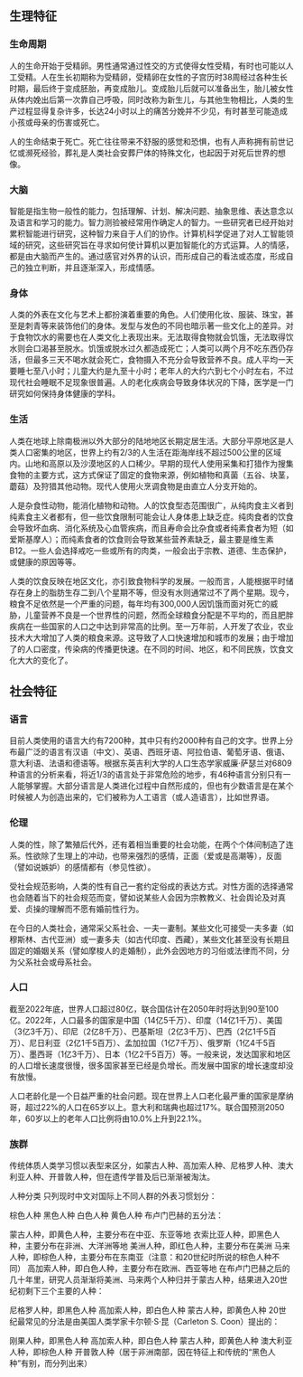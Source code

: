 ## 生理特征


### 生命周期

人的生命开始于受精卵。男性通常通过性交的方式使得女性受精，有时也可能以人工受精。人在生长初期称为受精卵，受精卵在女性的子宫历时38周经过各种生长时期，最后终于变成胚胎，再变成胎儿。变成胎儿后就可以准备出生，胎儿被女性从体内娩出后第一次靠自己呼吸，同时改称为新生儿，与其他生物相比，人类的生产过程显得复杂许多，长达24小时以上的痛苦分娩并不少见，有时甚至可能造成小孩或母亲的伤害或死亡。

人的生命结束于死亡。死亡往往带来不舒服的感觉和恐惧，也有人声称拥有前世记忆或濒死经验，葬礼是人类社会安葬尸体的特殊文化，也起因于对死后世界的想像。


### 大脑

智能是指生物一般性的能力，包括理解、计划、解决问题、抽象思维、表达意念以及语言和学习的能力。智力测验被经常用作确定人的智力。一些研究者已经开始对累积智能进行研究，这种智力来自于人们的协作。计算机科学促进了对人工智能领域的研究，这些研究旨在寻求如何使计算机以更加智能化的方式运算。人的情感，都是由大脑而产生的。通过感官对外界的认识，而形成自己的看法或态度，形成自己的独立判断，并且逐渐深入，形成情感。

### 身体

人类的外表在文化与艺术上都扮演着重要的角色。人们使用化妆、服装、珠宝，甚至是刺青等来装饰他们的身体。发型与发色的不同也暗示著一些文化上的差异。对于食物饮水的需要也在人类文化上表现出来。无法取得食物就会饥饿，无法取得饮水则会口渴甚至脱水。饥饿或脱水过久都造成死亡；人类可以两个月不吃东西仍存活，但最多三天不喝水就会死亡，食物摄入不充分会导致营养不良。成人平均一天要睡七至八小时；儿童大约是九至十小时；老年人的大约六到七个小时左右，不过现代社会睡眠不足现象很普遍。人的老化疾病会导致身体状况的下降，医学是一门研究如何保持身体健康的学科。


### 生活

人类在地球上除南极洲以外大部分的陆地地区长期定居生活。大部分平原地区是人类人口密集的地区，世界上约有2/3的人生活在距海岸线不超过500公里的区域内。山地和高原以及沙漠地区的人口稀少。早期的现代人使用采集和打猎作为搜集食物的主要方式，这方式保证了固定的食物来源，例如植物和真菌（五谷、块茎，蘑菇）及狩猎其他动物。现代人使用火烹调食物是由直立人分支开始的。

人是杂食性动物，能消化植物和动物。人的饮食型态范围很广，从纯肉食主义者到纯素食主义者都有，但一些饮食限制可能会让人身体患上缺乏症。纯肉食者的饮食会导致坏血病、消化系统及心血管疾病，而且寿命会比杂食或者纯素食者为短（如爱斯基摩人）；而纯素食者的饮食则会导致某些营养素缺乏，最主要是维生素B12。一些人会选择戒吃一些或所有的肉类，一般会出于宗教、道德、生态保护，或健康的原因等等。

人类的饮食反映在地区文化，亦引致食物科学的发展。一般而言，人能根据平时储存在身上的脂肪生存二到八个星期不等，但没有水则通常过不了两个星期。现今，粮食不足依然是一个严重的问题，每年均有300,000人因饥饿而面对死亡的威胁，儿童营养不良是一个世界性的问题，然而全球粮食分配是不平均的，而且肥胖疾病在一些国家的人口之中达到非常高的比例。至一万年前，人开发了农业，农业技术大大增加了人类的粮食来源。这导致了人口快速增加和城市的发展；由于增加了的人口密度，传染病的传播更快速。在不同的时间、地区，和不同民族，饮食文化大大的变化了。



## 社会特征



### 语言

目前人类使用的语言大约有7200种，其中只有约2000种有自己的文字。世界上分布最广泛的语言有汉语（中文）、英语、西班牙语、阿拉伯语、葡萄牙语、俄语、意大利语、法语和德语等。根据东英吉利大学的人口生态学家威廉·萨瑟兰对6809种语言的分析来看，将近1/3的语言处于非常危险的地步，有46种语言分别只有一人能够掌握。大部分语言是人类进化过程中自然形成的，但也有少数语言是在某个时候被人为创造出来的，它们被称为人工语言（或人造语言），比如世界语。

### 伦理

人类的性，除了繁殖后代外，还有着相当重要的社会功能，在两个个体间制造了连系。性欲除了生理上的冲动，也带来强烈的感情，正面（爱或是高潮等），反面（譬如说嫉妒）的感情都有（参见性欲）。

受社会规范影响，人类的性有自己一套约定俗成的表达方式。对性方面的选择通常也会随着当下的社会规范而变，譬如说某些人会因为宗教教义、社会舆论及对真爱、贞操的理解而不愿有婚前性行为。

在今日的人类社会，通常采父系社会、一夫一妻制。某些文化可接受一夫多妻（如穆斯林、古代亚洲）或一妻多夫（如古代印度、西藏），某些文化甚至没有长期且固定的婚姻关系（譬如摩梭人的走婚制），此外会因地方的习俗或法律而不同，分为父系社会或母系社会。

### 人口



截至2022年底，世界人口超过80亿，联合国估计在2050年时将达到90至100亿。2022年，人口最多的国家是中国（14亿5千万）、印度（14亿1千万）、美国（3亿3千万）、印尼（2亿8千万）、巴基斯坦（2亿3千万）、巴西（2亿1千5百万）、尼日利亚（2亿1千5百万）、孟加拉国（1亿7千万）、俄罗斯（1亿4千5百万）、墨西哥（1亿3千万）、日本（1亿2千5百万）等。一般来说，发达国家和地区的人口增长速度很慢，很多国家甚至已经是负增长。而发展中国家的增长速度却没有放慢。

人口老龄化是一个日益严重的社会问题。现在世界上人口老化最严重的国家是摩纳哥，超过22%的人口在65岁以上。意大利和瑞典也超过17%。联合国预测2050年，60岁以上的老年人口比例将由10.0%上升到22.1%。

### 族群

传统体质人类学习惯以表型来区分，如蒙古人种、高加索人种、尼格罗人种、澳大利亚人种、开普敦人种，但在遗传学普及后已渐渐被淘汰。

人种分类
只列现时中文对国际上不同人群的外表习惯划分：

棕色人种
黑色人种
白色人种
黄色人种
布卢门巴赫的五分法：

蒙古人种，即黄色人种，主要分布在中亚、东亚等地
衣索比亚人种，即黑色人种，主要分布在非洲、大洋洲等地
美洲人种，即红色人种，主要分布在美洲
马来人种，即棕色人种，主要分布在东南亚（注意：和20世纪时所说的棕色人种不同）
高加索人种，即白色人种，主要分布在欧洲、西亚等地
在布卢门巴赫之后的几十年里，研究人员渐渐将美洲、马来两个人种归并于蒙古人种，结果进入20世纪初剩下三个主要的人种：

尼格罗人种，即黑色人种
高加索人种，即白色人种
蒙古人种，即黄色人种
20世纪最常见的分法是由美国人类学家卡尔顿·S·昆（Carleton S. Coon）提出的：

刚果人种，即黑色人种
高加索人种，即白色人种
蒙古人种，即黄色人种
澳大利亚人种，即棕色人种
开普敦人种（居于非洲南部，因在特征上和传统的“黑色人种”有别，而分列出来）